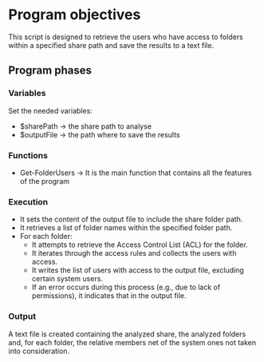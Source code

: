 # Program objectives
This script is designed to retrieve the users who have access to folders within a specified share path and save the results to a text file.

## Program phases

### Variables

Set the needed variables:
- $sharePath -> the share path to analyse
- $outputFile -> the path where to save the results

### Functions

- Get-FolderUsers -> It is the main function that contains all the features of the program

### Execution

- It sets the content of the output file to include the share folder path.
- It retrieves a list of folder names within the specified folder path.
- For each folder:
    - It attempts to retrieve the Access Control List (ACL) for the folder.
    - It iterates through the access rules and collects the users with access.
    - It writes the list of users with access to the output file, excluding certain system users.
    - If an error occurs during this process (e.g., due to lack of permissions), it indicates that in the output file.

### Output
A text file is created containing the analyzed share, the analyzed folders and, for each folder, the relative members net of the system ones not taken into consideration.